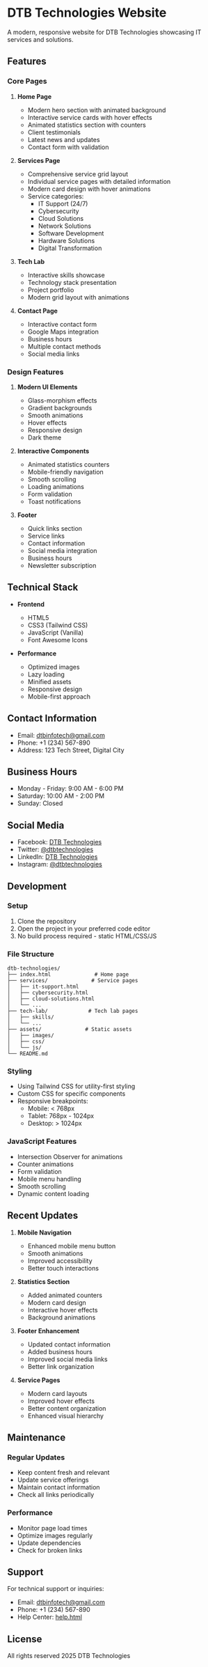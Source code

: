 # DTB Technologies Website

A modern, responsive website for DTB Technologies showcasing IT services and solutions.

## Features

### Core Pages

1. **Home Page**
   - Modern hero section with animated background
   - Interactive service cards with hover effects
   - Animated statistics section with counters
   - Client testimonials
   - Latest news and updates
   - Contact form with validation

2. **Services Page**
   - Comprehensive service grid layout
   - Individual service pages with detailed information
   - Modern card design with hover animations
   - Service categories:
     - IT Support (24/7)
     - Cybersecurity
     - Cloud Solutions
     - Network Solutions
     - Software Development
     - Hardware Solutions
     - Digital Transformation

3. **Tech Lab**
   - Interactive skills showcase
   - Technology stack presentation
   - Project portfolio
   - Modern grid layout with animations

4. **Contact Page**
   - Interactive contact form
   - Google Maps integration
   - Business hours
   - Multiple contact methods
   - Social media links

### Design Features

1. **Modern UI Elements**
   - Glass-morphism effects
   - Gradient backgrounds
   - Smooth animations
   - Hover effects
   - Responsive design
   - Dark theme

2. **Interactive Components**
   - Animated statistics counters
   - Mobile-friendly navigation
   - Smooth scrolling
   - Loading animations
   - Form validation
   - Toast notifications

3. **Footer**
   - Quick links section
   - Service links
   - Contact information
   - Social media integration
   - Business hours
   - Newsletter subscription

## Technical Stack

- **Frontend**
  - HTML5
  - CSS3 (Tailwind CSS)
  - JavaScript (Vanilla)
  - Font Awesome Icons

- **Performance**
  - Optimized images
  - Lazy loading
  - Minified assets
  - Responsive design
  - Mobile-first approach

## Contact Information

- Email: dtbinfotech@gmail.com
- Phone: +1 (234) 567-890
- Address: 123 Tech Street, Digital City

## Business Hours

- Monday - Friday: 9:00 AM - 6:00 PM
- Saturday: 10:00 AM - 2:00 PM
- Sunday: Closed

## Social Media

- Facebook: [DTB Technologies](https://facebook.com/dtbtechnologies)
- Twitter: [@dtbtechnologies](https://twitter.com/dtbtechnologies)
- LinkedIn: [DTB Technologies](https://linkedin.com/company/dtbtechnologies)
- Instagram: [@dtbtechnologies](https://instagram.com/dtbtechnologies)

## Development

### Setup
1. Clone the repository
2. Open the project in your preferred code editor
3. No build process required - static HTML/CSS/JS

### File Structure
```
dtb-technologies/
├── index.html              # Home page
├── services/              # Service pages
│   ├── it-support.html
│   ├── cybersecurity.html
│   ├── cloud-solutions.html
│   └── ...
├── tech-lab/             # Tech lab pages
│   ├── skills/
│   └── ...
├── assets/              # Static assets
│   ├── images/
│   ├── css/
│   └── js/
└── README.md
```

### Styling
- Using Tailwind CSS for utility-first styling
- Custom CSS for specific components
- Responsive breakpoints:
  - Mobile: < 768px
  - Tablet: 768px - 1024px
  - Desktop: > 1024px

### JavaScript Features
- Intersection Observer for animations
- Counter animations
- Form validation
- Mobile menu handling
- Smooth scrolling
- Dynamic content loading

## Recent Updates

1. **Mobile Navigation**
   - Enhanced mobile menu button
   - Smooth animations
   - Improved accessibility
   - Better touch interactions

2. **Statistics Section**
   - Added animated counters
   - Modern card design
   - Interactive hover effects
   - Background animations

3. **Footer Enhancement**
   - Updated contact information
   - Added business hours
   - Improved social media links
   - Better link organization

4. **Service Pages**
   - Modern card layouts
   - Improved hover effects
   - Better content organization
   - Enhanced visual hierarchy

## Maintenance

### Regular Updates
- Keep content fresh and relevant
- Update service offerings
- Maintain contact information
- Check all links periodically

### Performance
- Monitor page load times
- Optimize images regularly
- Update dependencies
- Check for broken links

## Support

For technical support or inquiries:
- Email: dtbinfotech@gmail.com
- Phone: +1 (234) 567-890
- Help Center: [help.html](help.html)

## License

All rights reserved 2025 DTB Technologies
